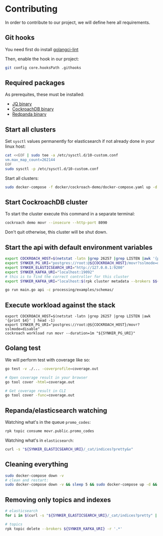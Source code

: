 # Contributing

In order to contribute to our project, we will define here all requirements.

## Git hooks

You need first do install [golangci-lint](https://golangci-lint.run/usage/install/)

Then, enable the hook in our project:
```bash
git config core.hooksPath .githooks
```

## Required packages

As prerequites, these must be installed:
- [JQ binary](https://github.com/stedolan/jq/releases)
- [CockroachDB binary](https://www.cockroachlabs.com/docs/releases/)
- [Redpanda binary](https://github.com/redpanda-data/redpanda/releases)

## Start all clusters

Set `sysctl` values permanently for elasticsearch if not already done in your linux host:
```bash
cat <<EOF | sudo tee -a /etc/sysctl.d/10-custom.conf
vm.max_map_count=262144
EOF
sudo sysctl -p /etc/sysctl.d/10-custom.conf
```

Start all clusters:
```bash
sudo docker-compose -f docker/cockroach-demo/docker-compose.yaml up -d
```

## Start CockroachDB cluster

To start the cluster execute this command in a separate terminal:
```bash
cockroach demo movr --insecure --http-port 8090
```
Don't quit otherwise, this cluster will be shut down.

## Start the api with default environment variables

```bash
export COCKROACH_HOST=$(netstat -latn |grep 26257 |grep LISTEN |awk '{print $4}' | head -1)
export SYNKER_PG_URI="postgres://root:@${COCKROACH_HOST}/movr?sslmode=disable"
export SYNKER_ELASTICSEARCH_URI="http://127.0.0.1:9200"
export SYNKER_KAFKA_URI="localhost:19092"
# this is to find the correct controller for this cluster
export SYNKER_KAFKA_URI="localhost:$(rpk cluster metadata --brokers $${SYNKER_KAFKA_URI} |grep '*' | awk '{print $NF}')"

go run main.go api -c processing/examples/schemas/
```

## Execute workload against the stack

```
export COCKROACH_HOST=$(netstat -latn |grep 26257 |grep LISTEN |awk '{print $4}' | head -1)
export SYNKER_PG_URI="postgres://root:@${COCKROACH_HOST}/movr?sslmode=disable"
cockroach workload run movr --duration=1m "${SYNKER_PG_URI}"
```

## Golang test

We will perform test with coverage like so:
```bash
go test -v ./... -coverprofile=coverage.out

# Open coverage result in your browser
go tool cover -html=coverage.out

# Get coverage result in CLI
go tool cover -func=coverage.out
```

## Repanda/elasticsearch watching

Watching what's in the queue `promo_codes`:
```bash
rpk topic consume movr.public.promo_codes
```

Watching what's in `elasticsearch`:
```bash
curl -s "${SYNKER_ELASTICSEARCH_URI}/_cat/indices?pretty&v"
```

## Cleaning everything

```bash
sudo docker-compose down -v
# clean and restart:
sudo docker-compose down -v && sleep 5 && sudo docker-compose up -d && watch curl -s 0:9200/_cat/indices?v
```

## Removing only topics and indexes

```bash
# elasticsearch
for i in $(curl -s "${SYNKER_ELASTICSEARCH_URI}/_cat/indices?pretty" | grep -v geoip_databases |awk '{print $3}'); do curl -XDELETE ${SYNKER_ELASTICSEARCH_URI}/$i;done

# topics
rpk topic delete --brokers ${SYNKER_KAFKA_URI} -r '.*'
```
